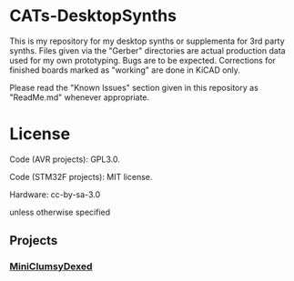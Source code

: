 <h1>CATs-DesktopSynths</h1>
<p>This is my repository for my desktop synths or supplementa for 3rd party synths. Files given via the "Gerber" directories are actual production data used for my own prototyping. Bugs are to be expected. Corrections for finished boards marked as "working" are done in KiCAD only.</p>
<p>Please read the "Known Issues" section given in this repository as "ReadMe.md" whenever appropriate.</p>
<h1>License</h1>
<p>Code (AVR projects): GPL3.0.</p>
<p>Code (STM32F projects): MIT license.</p>
<p>Hardware: cc-by-sa-3.0</p>
<p>unless otherwise specified</p>
<h2>Projects</h2>
<h3><a href="https://github.com/mzuelch/CATs-Desktopsynth/tree/main/Projects/Minidexed">MiniClumsyDexed</a></h3>
